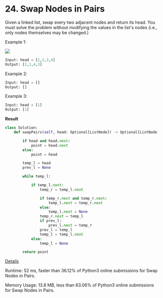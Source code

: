# 24. Swap Nodes in Pairs

Given a linked list, swap every two adjacent nodes and return its head. You must solve the problem without modifying the values in the list's nodes (i.e., only nodes themselves may be changed.)

Example 1:

![](https://assets.leetcode.com/uploads/2020/10/03/swap_ex1.jpg)

```python
Input: head = [1,2,3,4]
Output: [2,1,4,3]
```
Example 2:

```python
Input: head = []
Output: []
```
Example 3:

```python
Input: head = [1]
Output: [1]
```

**Result**

```python
class Solution:
    def swapPairs(self, head: Optional[ListNode]) -> Optional[ListNode]:

        if head and head.next:
            point = head.next
        else:
            point = head

        temp_l = head
        prev_l = None

        while temp_l:

            if temp_l.next:
                temp_r = temp_l.next

                if temp_r.next and temp_r.next:
                    temp_l.next = temp_r.next
                else:
                    temp_l.next = None
                temp_r.next = temp_l
                if prev_l:
                    prev_l.next = temp_r
                prev_l = temp_l
                temp_l = temp_l.next
            else:
                temp_l = None

        return point
```



[Details ](https://leetcode.com/submissions/detail/731325602/)

Runtime: 52 ms, faster than 36.12% of Python3 online submissions for Swap Nodes in Pairs.

Memory Usage: 13.8 MB, less than 63.06% of Python3 online submissions for Swap Nodes in Pairs.

